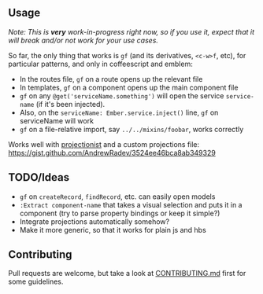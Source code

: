 ## Usage

*Note: This is **very** work-in-progress right now, so if you use it, expect that it will break and/or not work for your use cases.*

So far, the only thing that works is `gf` (and its derivatives, `<c-w>f`,
etc), for particular patterns, and only in coffeescript and emblem:

- In the routes file, `gf` on a route opens up the relevant file
- In templates, `gf` on a component opens up the main component file
- `gf` on any `@get('serviceName.something')` will open the service
  `service-name` (if it's been injected).
- Also, on the `serviceName: Ember.service.inject()` line, `gf` on serviceName
  will work
- `gf` on a file-relative import, say `../../mixins/foobar`, works correctly

Works well with [projectionist](https://github.com/tpope/vim-projectionist)
and a custom projections file: https://gist.github.com/AndrewRadev/3524ee46bca8ab349329

## TODO/Ideas

- `gf` on `createRecord`, `findRecord`, etc. can easily open models
- `:Extract component-name` that takes a visual selection and puts it in a
  component (try to parse property bindings or keep it simple?)
- Integrate projections automatically somehow?
- Make it more generic, so that it works for plain js and hbs

## Contributing

Pull requests are welcome, but take a look at [CONTRIBUTING.md](https://github.com/AndrewRadev/ember-tools.vim/blob/master/CONTRIBUTING.md) first for some guidelines.
